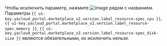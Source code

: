 Чтобы исключить параметр, нажмите ![image](../../_assets/console-icons/xmark.svg) рядом с названием. Параметры `{{ ui-key.yacloud_portal.marketplace_v2.version.label_resource-spec_cpu }}`, `{{ ui-key.yacloud_portal.marketplace_v2.version.label_resource-spec_memory }}`, `{{ ui-key.yacloud_portal.marketplace_v2.version.label_resource-spec_disk-size }}` являются обязательными, их исключить нельзя.